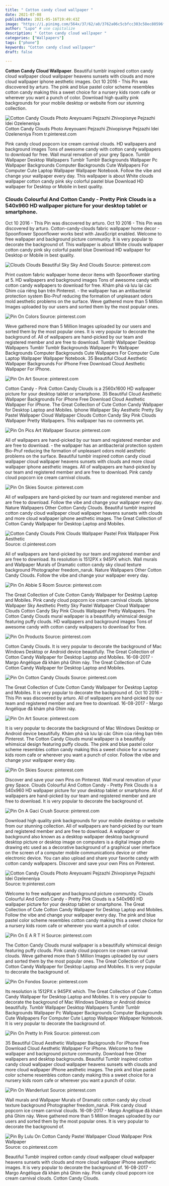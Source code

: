 ```yaml
---
title: " Cotton candy cloud wallpaper "
date: 2021-07-08
publishDate: 2021-05-16T19:49:43Z
image: "https://i.pinimg.com/564x/37/62/a0/3762a06c5cbfcc303c58ec80596fc403.jpg"
author: "Lupo" # use capitalize
description: " Cotton candy cloud wallpaper "
categories: ["Wallpapers"]
tags: ["phone"]
keywords: "Cotton candy cloud wallpaper"
draft: false

---
```



**Cotton Candy Cloud Wallpaper**. Beautiful tumblr inspired cotton candy cloud wallpaper cloud wallpaper heavens sunsets with clouds and more cloud wallpaper iphone aesthetic images. Oct 10 2016 - This Pin was discovered by arturo. The pink and blue pastel color scheme resembles cotton candy making this a sweet choice for a nursery kids room cafe or wherever you want a punch of color. Download high quality pink backgrounds for your mobile desktop or website from our stunning collection.

![Cotton Candy Clouds Photo Areyouami Pejzazhi Zhivopisnye Pejzazhi Idei Ozeleneniya](https://i.pinimg.com/originals/81/63/23/81632397f61517420343d535694c911a.png "Cotton Candy Clouds Photo Areyouami Pejzazhi Zhivopisnye Pejzazhi Idei Ozeleneniya")
Cotton Candy Clouds Photo Areyouami Pejzazhi Zhivopisnye Pejzazhi Idei Ozeleneniya From tr.pinterest.com


Pink candy cloud popcorn ice cream carnival clouds. HD wallpapers and background images Tons of awesome candy with cotton candy wallpapers to download for free. Wall mural renvation of your grey Space. Tumblr Wallpaper Desktop Wallpapers Tumblr Tumblr Backgrounds Wallpaper Pc Wallpaper Backgrounds Computer Backgrounds Cute Wallpapers For Computer Cute Laptop Wallpaper Wallpaper Notebook. Follow the vibe and change your wallpaper every day. This wallpaper is about White clouds wallpaper cotton candy pink sky colorful pastel blue Download HD wallpaper for Desktop or Mobile in best quality.

### Clouds Colourful And Cotton Candy - Pretty Pink Clouds is a 540x960 HD wallpaper picture for your desktop tablet or smartphone.

Oct 10 2016 - This Pin was discovered by arturo. Oct 10 2016 - This Pin was discovered by arturo. Cotton-candy-clouds fabric wallpaper home decor - Spoonflower Spoonflower works best with JavaScript enabled. Welcome to free wallpaper and background picture community. It is very popular to decorate the background of. This wallpaper is about White clouds wallpaper cotton candy pink sky colorful pastel blue Download HD wallpaper for Desktop or Mobile in best quality.


![Clouds Clouds Beautiful Sky Sky And Clouds](https://i.pinimg.com/originals/2a/98/0b/2a980b5da39cf132cb0eee8ac6e30290.jpg "Clouds Clouds Beautiful Sky Sky And Clouds")
Source: pinterest.com

Print custom fabric wallpaper home decor items with Spoonflower starting at 5. HD wallpapers and background images Tons of awesome candy with cotton candy wallpapers to download for free. Khám phá và lưu lại các Ghim của riêng bạn trên Pinterest. - the wallpaper has an antibacterial protection system Bio-Pruf reducing the formation of unpleasant odors mold aesthetic problems on the surface. Weve gathered more than 5 Million Images uploaded by our users and sorted them by the most popular ones.

![Pin On Colors](https://i.pinimg.com/originals/cb/37/09/cb3709f57b60ff432bbfcbaacf020cf9.jpg "Pin On Colors")
Source: pinterest.com

Weve gathered more than 5 Million Images uploaded by our users and sorted them by the most popular ones. It is very popular to decorate the background of. All of wallpapers are hand-picked by our team and registered member and are free to download. Tumblr Wallpaper Desktop Wallpapers Tumblr Tumblr Backgrounds Wallpaper Pc Wallpaper Backgrounds Computer Backgrounds Cute Wallpapers For Computer Cute Laptop Wallpaper Wallpaper Notebook. 35 Beautiful Cloud Aesthetic Wallpaper Backgrounds For iPhone Free Download Cloud Aesthetic Wallpaper For iPhone.

![Pin On Art](https://i.pinimg.com/474x/40/f1/64/40f1643825e35fab4fe8c65edb62f397.jpg "Pin On Art")
Source: pinterest.com

Cotton Candy - Pink Cotton Candy Clouds is a 2560x1600 HD wallpaper picture for your desktop tablet or smartphone. 35 Beautiful Cloud Aesthetic Wallpaper Backgrounds For iPhone Free Download Cloud Aesthetic Wallpaper For iPhone. The Great Collection of Cute Cotton Candy Wallpaper for Desktop Laptop and Mobiles. Iphone Wallpaper Sky Aesthetic Pretty Sky Pastel Wallpaper Cloud Wallpaper Clouds Cotton Candy Sky Pink Clouds Wallpaper Pretty Wallpapers. This wallpaper has no comments yet.

![Pin On Pics Art Wallpaper](https://i.pinimg.com/originals/2d/66/18/2d661859c87995d57cdd6f2194113c77.jpg "Pin On Pics Art Wallpaper")
Source: pinterest.com

All of wallpapers are hand-picked by our team and registered member and are free to download. - the wallpaper has an antibacterial protection system Bio-Pruf reducing the formation of unpleasant odors mold aesthetic problems on the surface. Beautiful tumblr inspired cotton candy cloud wallpaper cloud wallpaper heavens sunsets with clouds and more cloud wallpaper iphone aesthetic images. All of wallpapers are hand-picked by our team and registered member and are free to download. Pink candy cloud popcorn ice cream carnival clouds.

![Pin On Skies](https://i.pinimg.com/originals/e4/4f/38/e44f3858bbcfe009df4c7fbad1f68edc.jpg "Pin On Skies")
Source: pinterest.com

All of wallpapers are hand-picked by our team and registered member and are free to download. Follow the vibe and change your wallpaper every day. Nature Wallpapers Other Cotton Candy Clouds. Beautiful tumblr inspired cotton candy cloud wallpaper cloud wallpaper heavens sunsets with clouds and more cloud wallpaper iphone aesthetic images. The Great Collection of Cotton Candy Wallpaper for Desktop Laptop and Mobiles.

![Cotton Candy Clouds Pink Clouds Wallpaper Pastel Pink Wallpaper Pink Aesthetic](https://i.pinimg.com/originals/d4/df/e6/d4dfe6fb28c7632ddafd3f11196501b3.jpg "Cotton Candy Clouds Pink Clouds Wallpaper Pastel Pink Wallpaper Pink Aesthetic")
Source: cl.pinterest.com

All of wallpapers are hand-picked by our team and registered member and are free to download. Its resolution is 1512PX x 945PX which. Wall murals and Wallpaper Murals of Dramatic cotton candy sky cloud texture background Photographer freedom_naruk. Nature Wallpapers Other Cotton Candy Clouds. Follow the vibe and change your wallpaper every day.

![Pin On Abbie S Room](https://i.pinimg.com/564x/ec/b8/e9/ecb8e9771ff02cf6062da0682ec36f3d.jpg "Pin On Abbie S Room")
Source: pinterest.com

The Great Collection of Cute Cotton Candy Wallpaper for Desktop Laptop and Mobiles. Pink candy cloud popcorn ice cream carnival clouds. Iphone Wallpaper Sky Aesthetic Pretty Sky Pastel Wallpaper Cloud Wallpaper Clouds Cotton Candy Sky Pink Clouds Wallpaper Pretty Wallpapers. The Cotton Candy Clouds mural wallpaper is a beautifully whimsical design featuring puffy clouds. HD wallpapers and background images Tons of awesome candy with cotton candy wallpapers to download for free.

![Pin On Products](https://i.pinimg.com/originals/4f/54/fe/4f54fe4d1566a6b900102f621b991569.jpg "Pin On Products")
Source: pinterest.com

Cotton Candy Clouds. It is very popular to decorate the background of Mac Windows Desktop or Android device beautifully. The Great Collection of Cotton Candy Wallpaper for Desktop Laptop and Mobiles. 16-08-2017 - Margo Angélique đã khám phá Ghim này. The Great Collection of Cute Cotton Candy Wallpaper for Desktop Laptop and Mobiles.

![Pin On Cotton Candy Clouds](https://i.pinimg.com/originals/9e/b9/0f/9eb90fe8f9338103f07d8d2518231a7a.jpg "Pin On Cotton Candy Clouds")
Source: pinterest.com

The Great Collection of Cute Cotton Candy Wallpaper for Desktop Laptop and Mobiles. It is very popular to decorate the background of. Oct 10 2016 - This Pin was discovered by arturo. All of wallpapers are hand-picked by our team and registered member and are free to download. 16-08-2017 - Margo Angélique đã khám phá Ghim này.

![Pin On Art](https://i.pinimg.com/736x/b7/20/b0/b720b04a03b530436c8edc29980d96e8.jpg "Pin On Art")
Source: pinterest.com

It is very popular to decorate the background of Mac Windows Desktop or Android device beautifully. Khám phá và lưu lại các Ghim của riêng bạn trên Pinterest. The Cotton Candy Clouds mural wallpaper is a beautifully whimsical design featuring puffy clouds. The pink and blue pastel color scheme resembles cotton candy making this a sweet choice for a nursery kids room cafe or wherever you want a punch of color. Follow the vibe and change your wallpaper every day.

![Pin On Skies](https://i.pinimg.com/originals/6f/b0/14/6fb014002d6d3be1c438758a0dbb2541.jpg "Pin On Skies")
Source: pinterest.com

Discover and save your own Pins on Pinterest. Wall mural renvation of your grey Space. Clouds Colourful And Cotton Candy - Pretty Pink Clouds is a 540x960 HD wallpaper picture for your desktop tablet or smartphone. All of wallpapers are hand-picked by our team and registered member and are free to download. It is very popular to decorate the background of.

![Pin On A Gaci Crush](https://i.pinimg.com/originals/57/0d/8a/570d8ac2a9e5033a63cb08120887a3ce.jpg "Pin On A Gaci Crush")
Source: pinterest.com

Download high quality pink backgrounds for your mobile desktop or website from our stunning collection. All of wallpapers are hand-picked by our team and registered member and are free to download. A wallpaper or background also known as a desktop wallpaper desktop background desktop picture or desktop image on computers is a digital image photo drawing etc used as a decorative background of a graphical user interface on the screen of a computer mobile communications device or other electronic device. You can also upload and share your favorite candy with cotton candy wallpapers. Discover and save your own Pins on Pinterest.

![Cotton Candy Clouds Photo Areyouami Pejzazhi Zhivopisnye Pejzazhi Idei Ozeleneniya](https://i.pinimg.com/originals/81/63/23/81632397f61517420343d535694c911a.png "Cotton Candy Clouds Photo Areyouami Pejzazhi Zhivopisnye Pejzazhi Idei Ozeleneniya")
Source: tr.pinterest.com

Welcome to free wallpaper and background picture community. Clouds Colourful And Cotton Candy - Pretty Pink Clouds is a 540x960 HD wallpaper picture for your desktop tablet or smartphone. The Great Collection of Cute Cotton Candy Wallpaper for Desktop Laptop and Mobiles. Follow the vibe and change your wallpaper every day. The pink and blue pastel color scheme resembles cotton candy making this a sweet choice for a nursery kids room cafe or wherever you want a punch of color.

![Pin On E A R T H](https://i.pinimg.com/originals/df/e6/60/dfe66077049d3dcb6ec19ecc7db3701a.jpg "Pin On E A R T H")
Source: pinterest.com

The Cotton Candy Clouds mural wallpaper is a beautifully whimsical design featuring puffy clouds. Pink candy cloud popcorn ice cream carnival clouds. Weve gathered more than 5 Million Images uploaded by our users and sorted them by the most popular ones. The Great Collection of Cute Cotton Candy Wallpaper for Desktop Laptop and Mobiles. It is very popular to decorate the background of.

![Pin On Fondos](https://i.pinimg.com/originals/0e/18/b4/0e18b4aaf202b1ee77352ce60ac4b12c.jpg "Pin On Fondos")
Source: pinterest.com

Its resolution is 1512PX x 945PX which. The Great Collection of Cute Cotton Candy Wallpaper for Desktop Laptop and Mobiles. It is very popular to decorate the background of Mac Windows Desktop or Android device beautifully. Tumblr Wallpaper Desktop Wallpapers Tumblr Tumblr Backgrounds Wallpaper Pc Wallpaper Backgrounds Computer Backgrounds Cute Wallpapers For Computer Cute Laptop Wallpaper Wallpaper Notebook. It is very popular to decorate the background of.

![Pin On Pretty In Pink](https://i.pinimg.com/474x/0d/1b/43/0d1b43d31adbbb649c5114354e553cb7.jpg "Pin On Pretty In Pink")
Source: pinterest.com

35 Beautiful Cloud Aesthetic Wallpaper Backgrounds For iPhone Free Download Cloud Aesthetic Wallpaper For iPhone. Welcome to free wallpaper and background picture community. Download free Other wallpapers and desktop backgrounds. Beautiful Tumblr inspired cotton candy cloud wallpaper cloud wallpaper heavens sunsets with clouds and more cloud wallpaper iPhone aesthetic images. The pink and blue pastel color scheme resembles cotton candy making this a sweet choice for a nursery kids room cafe or wherever you want a punch of color.

![Pin On Wanderlust](https://i.pinimg.com/originals/b1/58/de/b158def2c65daec157e285cea99d3c2a.jpg "Pin On Wanderlust")
Source: pinterest.com

Wall murals and Wallpaper Murals of Dramatic cotton candy sky cloud texture background Photographer freedom_naruk. Pink candy cloud popcorn ice cream carnival clouds. 16-08-2017 - Margo Angélique đã khám phá Ghim này. Weve gathered more than 5 Million Images uploaded by our users and sorted them by the most popular ones. It is very popular to decorate the background of.

![Pin By Lulu On Cotton Candy Pastel Wallpaper Cloud Wallpaper Pink Wallpaper](https://i.pinimg.com/564x/37/62/a0/3762a06c5cbfcc303c58ec80596fc403.jpg "Pin By Lulu On Cotton Candy Pastel Wallpaper Cloud Wallpaper Pink Wallpaper")
Source: co.pinterest.com

Beautiful Tumblr inspired cotton candy cloud wallpaper cloud wallpaper heavens sunsets with clouds and more cloud wallpaper iPhone aesthetic images. It is very popular to decorate the background of. 16-08-2017 - Margo Angélique đã khám phá Ghim này. Pink candy cloud popcorn ice cream carnival clouds. Cotton Candy Clouds.

